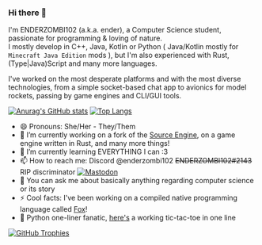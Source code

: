 ### Hi there 👋
I'm ENDERZOMBI102 (a.k.a. ender), a Computer Science student, passionate for programming & loving of nature.  
I mostly develop in C++, Java, Kotlin or Python ( Java/Kotlin mostly for `Minecraft Java Edition` mods ), but I'm also experienced with Rust, (Type|Java)Script and many more languages.

I've worked on the most desperate platforms and with the most diverse technologies, from a simple socket-based chat app to avionics for model rockets, passing by game engines and CLI/GUI tools.

[![Anurag's GitHub stats](https://github-readme-stats.vercel.app/api?username=ENDERZOMBI102&show_icons=true&custom_title=GitHub%20Stats&line_height=28.9&theme=aura)](https://github.com/anuraghazra/github-readme-stats)
[![Top Langs](https://github-readme-stats.vercel.app/api/top-langs/?username=ENDERZOMBI102&langs_count=10&exclude_repo=JythonMC&layout=compact&theme=aura)](https://github.com/anuraghazra/github-readme-stats)

- 😄 Pronouns: She/Her - They/Them
- 🔭 I’m currently working on a fork of the [Source Engine](https://github.com/ValveSoftware/source-sdk-2013), on a game engine written in Rust, and many more things! 
- 🌱 I’m currently learning EVERYTHING I can :3
- 📫 How to reach me: Discord @enderzombi102 ~~ENDERZOMBI102#2143~~ RIP discriminator [![Mastodon](https://img.shields.io/mastodon/follow/109353499816021321?domain=https%3A%2F%2Fblobfox.coffee&style=flat-square&logo=mastodon&label=%40ENDERZOMBI102&color=C246FA)](https://blobfox.coffee/@ENDERZOMBI102)
- 💬 You can ask me about basically anything regarding computer science or its story
- ⚡ Cool facts: I've been working on a compiled native programming language called [Fox](https://gitlab.com/ENDERZOMBI102/fox-lang)!
- 🐍 Python one-liner fanatic, [here's](https://gist.github.com/ENDERZOMBI102/f6a6b76995969577ec7d64397fecb489) a working tic-tac-toe in one line

[![GitHub Trophies](https://github-profile-trophy.vercel.app/?username=ENDERZOMBI102&theme=discord&&column=-1)](https://github.com/ryo-ma/github-profile-trophy)

